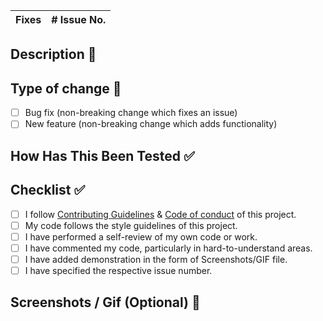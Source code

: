 | Fixes       | # Issue No. |
| ----        |    :----:   |    

## Description 📜

<!--Please include a summary of the change and which issue is fixed. Please also include relevant motivation and context. List any dependencies that are required for this change.-->

## Type of change 📜

<!--Please delete options that are not relevant.-->

- [ ] Bug fix (non-breaking change which fixes an issue)
- [ ] New feature (non-breaking change which adds functionality)

## How Has This Been Tested ✅

<!--Please describe the tests that you ran to verify your changes. Provide instructions so we can reproduce. Please also list any relevant details for your test configuration-->

## Checklist ✅

<!----Please delete options that are not relevant. In order to tick the check box just put x inside them for example, [x] like this----->

- [ ] I follow [Contributing Guidelines](https://github.com/Rakesh9100/InstaStore/blob/master/.github/ContributingGuidelines.md) & [Code of conduct](https://github.com/Rakesh9100/InstaStore/blob/master/CODE_OF_CONDUCT.md) of this project.
- [ ] My code follows the style guidelines of this project.
- [ ] I have performed a self-review of my own code or work.
- [ ] I have commented my code, particularly in hard-to-understand areas.
- [ ] I have added demonstration in the form of Screenshots/GIF file.
- [ ] I have specified the respective issue number.

## Screenshots / Gif (Optional) 📸
